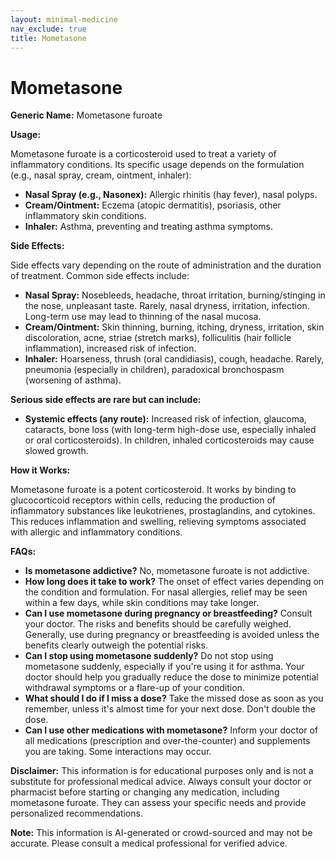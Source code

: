 ```yaml
---
layout: minimal-medicine
nav_exclude: true
title: Mometasone
---
```


# Mometasone

**Generic Name:** Mometasone furoate

**Usage:**

Mometasone furoate is a corticosteroid used to treat a variety of inflammatory conditions.  Its specific usage depends on the formulation (e.g., nasal spray, cream, ointment, inhaler):

* **Nasal Spray (e.g., Nasonex):** Allergic rhinitis (hay fever), nasal polyps.
* **Cream/Ointment:** Eczema (atopic dermatitis), psoriasis, other inflammatory skin conditions.
* **Inhaler:** Asthma, preventing and treating asthma symptoms.


**Side Effects:**

Side effects vary depending on the route of administration and the duration of treatment.  Common side effects include:

* **Nasal Spray:** Nosebleeds, headache, throat irritation, burning/stinging in the nose, unpleasant taste.  Rarely, nasal dryness, irritation, infection.  Long-term use may lead to thinning of the nasal mucosa.
* **Cream/Ointment:** Skin thinning, burning, itching, dryness, irritation, skin discoloration, acne, striae (stretch marks), folliculitis (hair follicle inflammation), increased risk of infection.
* **Inhaler:** Hoarseness, thrush (oral candidiasis), cough, headache.  Rarely, pneumonia (especially in children), paradoxical bronchospasm (worsening of asthma).

**Serious side effects are rare but can include:**

* **Systemic effects (any route):** Increased risk of infection, glaucoma, cataracts, bone loss (with long-term high-dose use, especially inhaled or oral corticosteroids).  In children, inhaled corticosteroids may cause slowed growth.

**How it Works:**

Mometasone furoate is a potent corticosteroid. It works by binding to glucocorticoid receptors within cells, reducing the production of inflammatory substances like leukotrienes, prostaglandins, and cytokines. This reduces inflammation and swelling, relieving symptoms associated with allergic and inflammatory conditions.


**FAQs:**

* **Is mometasone addictive?** No, mometasone furoate is not addictive.
* **How long does it take to work?** The onset of effect varies depending on the condition and formulation.  For nasal allergies, relief may be seen within a few days, while skin conditions may take longer.
* **Can I use mometasone during pregnancy or breastfeeding?**  Consult your doctor. The risks and benefits should be carefully weighed.  Generally, use during pregnancy or breastfeeding is avoided unless the benefits clearly outweigh the potential risks.
* **Can I stop using mometasone suddenly?**  Do not stop using mometasone suddenly, especially if you're using it for asthma.  Your doctor should help you gradually reduce the dose to minimize potential withdrawal symptoms or a flare-up of your condition.
* **What should I do if I miss a dose?** Take the missed dose as soon as you remember, unless it's almost time for your next dose. Don't double the dose.
* **Can I use other medications with mometasone?**  Inform your doctor of all medications (prescription and over-the-counter) and supplements you are taking.  Some interactions may occur.


**Disclaimer:** This information is for educational purposes only and is not a substitute for professional medical advice. Always consult your doctor or pharmacist before starting or changing any medication, including mometasone furoate.  They can assess your specific needs and provide personalized recommendations.


**Note:** This information is AI-generated or crowd-sourced and may not be accurate. Please consult a medical professional for verified advice.
